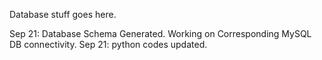 Database stuff goes here.

Sep 21: Database Schema Generated. Working on Corresponding MySQL DB connectivity.
Sep 21: python codes updated.
